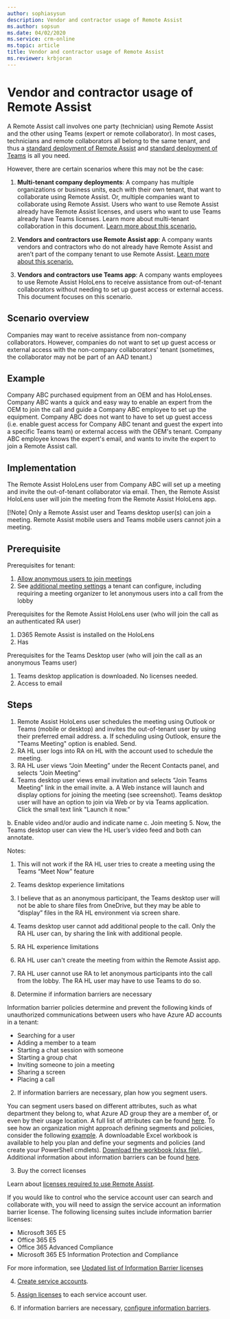 ```yaml
---
author: sophiasysun
description: Vendor and contractor usage of Remote Assist
ms.author: sopsun
ms.date: 04/02/2020
ms.service: crm-online
ms.topic: article
title: Vendor and contractor usage of Remote Assist
ms.reviewer: krbjoran
---
```


# Vendor and contractor usage of Remote Assist

A Remote Assist call involves one party (technician) using Remote Assist and the other using Teams (expert or remote collaborator).  In most cases, technicians and remote collaborators all belong to the same tenant, and thus a [standard deployment of Remote Assist](deploy-remote-assist.md) and [standard deployment of Teams](set-up-teams.md) is all you need. 

However, there are certain scenarios where this may not be the case: 

1. **Multi-tenant company deployments**: A company has multiple organizations or business units, each with their own tenant, that want to collaborate using Remote Assist. Or, multiple companies want to collaborate using Remote Assist. Users who want to use Remote Assist already have Remote Assist licenses, and users who want to use Teams already have Teams licenses. Learn more about multi-tenant collaboration in this document. [Learn more about this scenario.](multi-tenant-deployment.md) 

2. **Vendors and contractors use Remote Assist app**: A company wants vendors and contractors who do not already have Remote Assist and aren’t part of the company tenant to use Remote Assist. [Learn more about this scenario.](vendor-use-ra.md) 

3. **Vendors and contractors use Teams app**: A company wants employees to use Remote Assist HoloLens to receive assistance from out-of-tenant collaborators without needing to set up guest access or external access. This document focuses on this scenario.

## Scenario overview

Companies may want to receive assistance from non-company collaborators. However, companies do not want to set up guest access or external access with the non-company collaborators' tenant (sometimes, the collaborator may not be part of an AAD tenant.) 

## Example

Company ABC purchased equipment from an OEM and has HoloLenses. Company ABC  wants a quick and easy way to enable an expert from the OEM to join the call and guide a Company ABC employee to set up the equipment. Company ABC does not want to have to set up guest access (i.e. enable guest access for Company ABC tenant and guest the expert into a specific Teams team) or external access with the OEM's tenant. Company ABC employee knows the expert's email, and wants to invite the expert to join a Remote Assist call.

## Implementation

The Remote Assist HoloLens user from Company ABC will set up a meeting and invite the out-of-tenant collaborator via email. Then, the Remote Assist HoloLens user will join the meeting from the Remote Assist HoloLens app.

[!Note] Only a Remote Assist user and Teams desktop user(s) can join a meeting. Remote Assist mobile users and Teams mobile users cannot join a meeting.


## Prerequisite

Prerequisites for tenant: 
1.	[Allow anonymous users to join meetings](https://docs.microsoft.com/en-us/microsoftteams/meeting-settings-in-teams#allow-anonymous-users-to-join-meetings)
2.	See [additional meeting settings](https://docs.microsoft.com/en-us/microsoftteams/meeting-policies-in-teams) a tenant can configure, including requiring a meeting organizer to let anonymous users into a call from the lobby 

Prerequisites for the Remote Assist HoloLens user (who will join the call as an authenticated RA user)
1. D365 Remote Assist is installed on the HoloLens
2. Has 

Prerequisites for the Teams Desktop user (who will join the call as an anonymous Teams user)
1. Teams desktop application is downloaded. No licenses needed.  
2. Access to email  

## Steps

1.	Remote Assist HoloLens user schedules the meeting using Outlook or Teams (mobile or desktop) and invites the out-of-tenant user by using their preferred email address.
a.	If scheduling using Outlook, ensure the "Teams Meeting" option is enabled. Send.
2.	RA HL user logs into RA on HL with the account used to schedule the meeting.
3.	RA HL user views “Join Meeting” under the Recent Contacts panel, and selects “Join Meeting” 
4.	Teams desktop user views email invitation and selects “Join Teams Meeting" link in the email invite.
a.	A Web instance will launch and display options for joining the meeting (see screenshot). Teams desktop user will have an option to join via Web or by via Teams application. Click the small text link "Launch it now.”
 
b.	Enable video and/or audio and indicate name
c.	Join meeting 
5.	Now, the Teams desktop user can view the HL user’s video feed and both can annotate. 

Notes:
1.	This will not work if the RA HL user tries to create a meeting using the Teams “Meet Now” feature 
2.	Teams desktop experience limitations
1.	I believe that as an anonymous participant, the Teams desktop user will not be able to share files from OneDrive, but they may be able to “display” files in the RA HL environment via screen share.
2.	Teams desktop user cannot add additional people to the call. Only the RA HL user can, by sharing the link with additional people.
3.	RA HL experience limitations 
1.	RA HL user can't create the meeting from within the Remote Assist app.
2.	RA HL user cannot use RA to let anonymous participants into the call from the lobby. The RA HL user may have to use Teams to do so. 
 





1. Determine if information barriers are necessary

Information barrier policies determine and prevent the following kinds of unauthorized communications between users who have Azure AD accounts in a tenant:

- Searching for a user
- Adding a member to a team
- Starting a chat session with someone
- Starting a group chat
- Inviting someone to join a meeting
- Sharing a screen
- Placing a call

2. If information barriers are necessary, plan how you segment users. 

You can segment users based on different attributes, such as what department they belong to, what Azure AD group they are a member of, or even by their usage location. A full list of attributes can be found [here](https://docs.microsoft.com/microsoft-365/compliance/information-barriers-attributes?view=o365-worldwide#reference). To see how an organization might approach defining segments and policies, consider the following [example](https://docs.microsoft.com/microsoft-365/compliance/information-barriers-policies?view=o365-worldwide#example-contosos-departments-segments-and-policies). A downloadable Excel workbook is available to help you plan and define your segments and policies (and create your PowerShell cmdlets). [Download the workbook (xlsx file).](https://github.com/MicrosoftDocs/OfficeDocs-O365SecComp/raw/public/SecurityCompliance/media/InfoBarriers-PowerShellGenerator.xlsx). Additional information about information barriers can be found [here](https://docs.microsoft.com/microsoft-365/compliance/information-barriers?view=o365-worldwide).

3. Buy the correct licenses

Learn about [licenses required to use Remote Assist](requirements.md).

If you would like to control who the service account user can search and collaborate with, you will need to assign the service account an information barrier license. The following licensing suites include information barrier licenses:

- Microsoft 365 E5
- Office 365 E5
- Office 365 Advanced Compliance
- Microsoft 365 E5 Information Protection and Compliance

For more information, see [Updated list of Information Barrier licenses](https://docs.microsoft.com/microsoft-365/compliance/information-barriers?view=o365-worldwide#required-licenses-and-permissions)

4. [Create service accounts](https://docs.microsoft.com/azure/active-directory/fundamentals/add-users-azure-active-directory).

5. [Assign licenses](https://docs.microsoft.com/azure/active-directory/fundamentals/license-users-groups) to each service account user. 

6. If information barriers are necessary, [configure information barriers](https://docs.microsoft.com/microsoft-365/compliance/information-barriers-policies?view=o365-worldwide).



